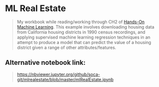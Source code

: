 # ML Real Estate

> My workbook while reading/working through CH2 of [Hands-On Machine Learning](https://www.oreilly.com/library/view/hands-on-machine-learning/9781491962282/).
> This example involves downloading housing data from California housing districts in 1990 census recordings,
> and applying supervised machine learning regression techniques in an attempt to produce a model that can predict
> the value of a housing district given a range of other attributes/features.

## Alternative notebook link:
> https://nbviewer.jupyter.org/github/soca-git/mlrealestate/blob/master/mlRealEstate.ipynb
